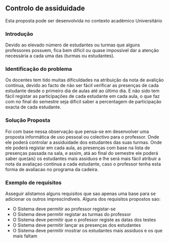 
## Controlo de  assiduidade
Esta proposta pode ser desenvolvida no contexto académico Universitário

### Introdução
Devido ao elevado número de estudantes ou turmas que alguns professores possuem, fica bem dificil ou quase impossivel dar a atenção necessária a cada uma das (turmas ou estudantes).

### Identificação do problema

Os docentes tem tido muitas dificuldades na atribuição da nota de avalição contínua, devido ao facto de não ser fácil verificar as presenças de cada estudante desde o primeiro dia de aulas até ao último dia. E não sido tem fácil registar as participações de cada estudante em cada aula, o que faz com no final do semestre seja dificil saber a percentagem de participação exacta de cada estudante.

### Solução Proposta

Foi com base nessa observação que pensa-se em desenvolver uma proposta informática de uso pessoal ou colectivo para o professor.
Onde ele poderá controlar a assiduidade dos estudantes das suas turmas. Onde ele poderá registar em cada aula, as presenças com
base na lista de presenças passada na sala, e assim, atá ao final do semestre ele poderá saber que(ais) os estudantes mais assiduos
e lhe será mais fácil atribuir a nota da avaliaçao continua a cada estudante, caso o professor tenha esta forma de avaliacao no programa da cadeira.

### Exemplo de requisitos

Asseguir alistamos alguns requisitos que sao apenas uma base para se adicionar os outros imprescindiveis. Alguns dos requisitos propostos sao:
* O Sistema deve permitir ao professor registar-se
* O Sistema deve permitir registar as turmas do professor
* O Sistema deve permitir que o professor registe as datas dos testes
* O Sistema deve permitir lançar as presenças dos estudantes
* O Sistema deve permitir mostrar os estudantes mais assiduos e os que mais faltam
